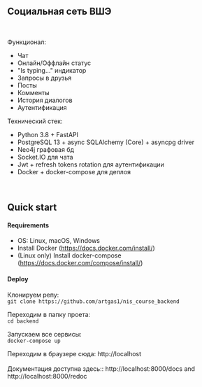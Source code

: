 ## Социальная сеть ВШЭ

<div>&nbsp;</div>

Функционал:
- Чат
- Онлайн/Оффлайн статус
- "Is typing..." индикатор
- Запросы в друзья
- Посты
-  Комменты
- История диалогов
-  Аутентификация

Технический стек:
- Python 3.8 + FastAPI
-  PostgreSQL 13 + async SQLAlchemy (Core) + asyncpg driver
- Neo4j графовая бд
- Socket.IO для чата
- Jwt + refresh tokens rotation для аутентификации
-  Docker + docker-compose для деплоя

<br/>

## Quick start
#### Requirements
- OS: Linux, macOS, Windows 
- Install Docker (https://docs.docker.com/install/)
- (Linux only) Install docker-compose (https://docs.docker.com/compose/install/)
#### Deploy 
Клонируем репу:  
`git clone https://github.com/artgas1/nis_course_backend`  

Переходим в папку проета:  
`cd backend`  

Запускаем все сервисы:  
`docker-compose up`  

Переходим в браузере сюда:
http://localhost  
<br/>
Документация доступна здесь::
http://localhost:8000/docs and http://localhost:8000/redoc
